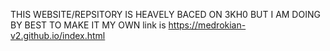 THIS WEBSITE/REPSITORY IS HEAVELY BACED ON 3KH0 BUT I AM DOING BY BEST TO MAKE IT MY OWN
link is https://medrokian-v2.github.io/index.html
